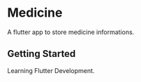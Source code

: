 # Medicine

A flutter app to store medicine informations.

## Getting Started

Learning Flutter Development.
